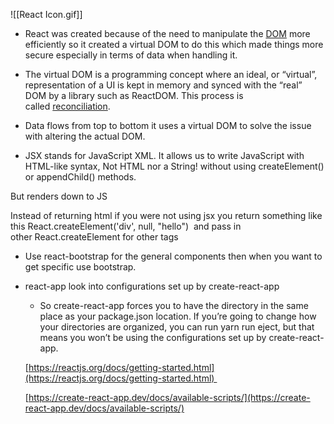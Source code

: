 ![[React Icon.gif]]

-   React was created because of the need to manipulate the [DOM](onenote:Markup%20Language.one#DOM&section-id={da439dc5-1ba5-4ca1-a3ec-ea25cd45339b}&page-id={fc0baa67-e76e-42ee-a04a-daffc5d782d4}&end) more efficiently so it created a virtual DOM to do this which made things more secure especially in terms of data when handling it. 
    

-   The virtual DOM is a programming concept where an ideal, or “virtual”, representation of a UI is kept in memory and synced with the “real” DOM by a library such as ReactDOM. This process is called [reconciliation](https://reactjs.org/docs/reconciliation.html). 
    

-   Data flows from top to bottom it uses a virtual DOM to solve the issue with altering the actual DOM. 
    

-   JSX stands for JavaScript XML. It allows us to write JavaScript with HTML-like syntax, Not HTML nor a String! without using createElement() or appendChild() methods. 
    

But renders down to JS 

Instead of returning html if you were not using jsx you return something like this React.createElement('div', null, "hello")  and pass in other React.createElement for other tags 

-   Use react-bootstrap for the general components then when you want to get specific use bootstrap. 
    

-   react-app look into configurations set up by create-react-app 
    
    -   So create-react-app forces you to have the directory in the same place as your package.json location. If you’re going to change how your directories are organized, you can run yarn run eject, but that means you won’t be using the configurations set up by create-react-app. 
        
    
    [https://reactjs.org/docs/getting-started.html](https://reactjs.org/docs/getting-started.html) 
    
    [https://create-react-app.dev/docs/available-scripts/](https://create-react-app.dev/docs/available-scripts/)